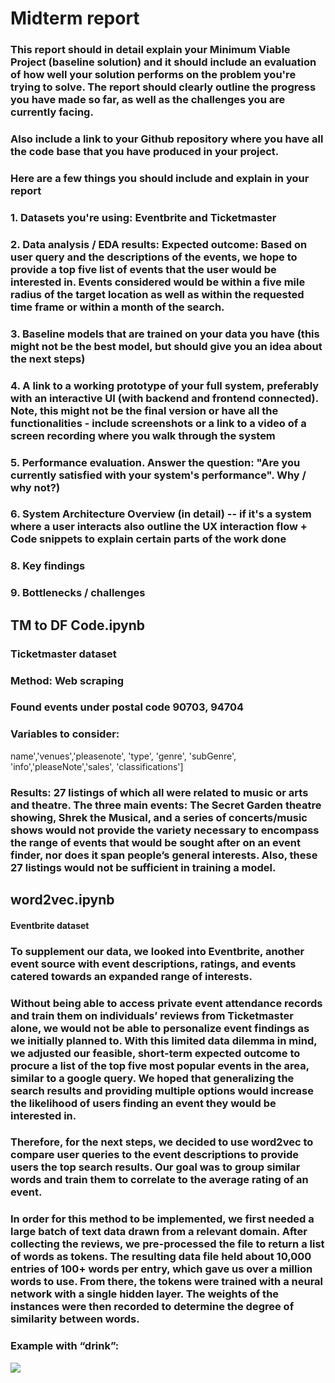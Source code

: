 # Midterm report
### This report should in detail explain your Minimum Viable Project (baseline solution) and it should include an evaluation of how well your solution performs on the problem you're trying to solve. The report should clearly outline the progress you have made so far, as well as the challenges you are currently facing.

### Also include a link to your Github repository where you have all the code base that you have produced in your project. 

 

### Here are a few things you should include and explain in your report

### 1. Datasets you're using: Eventbrite and Ticketmaster
### 2. Data analysis / EDA results: Expected outcome: Based on user query and the descriptions of the events, we hope to provide a top five list of events that the user would be interested in. Events considered would be within a five mile radius of the target location as well as within the requested time frame or within a month of the search. 
### 3. Baseline models that are trained on your data you have (this might not be the best model, but should give you an idea about the next steps)
### 4. A link to a working prototype of your full system, preferably with an interactive UI (with backend and frontend connected). Note, this might not be the final version or have all the functionalities - include screenshots or a link to a video of a screen recording where you walk through the system
### 5. Performance evaluation. Answer the question: "Are you currently satisfied with your system's performance". Why / why not?)
### 6. System Architecture Overview (in detail) -- if it's a system where a user interacts also outline the UX interaction flow + Code snippets to explain certain parts of the work done
### 8. Key findings
### 9. Bottlenecks / challenges

## __TM to DF Code.ipynb__
### Ticketmaster dataset
### __Method__: Web scraping
### Found events under postal code 90703, 94704
### Variables to consider: 
name','venues','pleasenote', 'type', 'genre', 'subGenre', 'info','pleaseNote','sales', 'classifications']

### __Results__: 27 listings of which all were related to music or arts and theatre. The three main events: The Secret Garden theatre showing, Shrek the Musical, and a series of concerts/music shows would not provide the variety necessary to encompass the range of events that would be sought after on an event finder, nor does it span people’s general interests. Also, these 27 listings would not be sufficient in training a model. 

## word2vec.ipynb
#### Eventbrite dataset
### To supplement our data, we looked into Eventbrite, another event source with event descriptions, ratings, and events catered towards an expanded range of interests.
### Without being able to access private event attendance records and train them on individuals’ reviews from Ticketmaster alone, we would not be able to personalize event findings as we initially planned to. With this limited data dilemma in mind, we adjusted our feasible, short-term expected outcome to procure a list of the top five most popular events in the area, similar to a google query. We hoped that generalizing the search results and providing multiple options would increase the likelihood of users finding an event they would be interested in. 
### Therefore, for the next steps, we decided to use word2vec to compare user queries to the event descriptions to provide users the top search results. Our goal was to group similar words and train them to correlate to the average rating of an event. 
### In order for this method to be implemented, we first needed a large batch of text data drawn from a relevant domain. After collecting the reviews, we pre-processed the file to return a list of words as tokens. The resulting data file held about 10,000 entries of 100+ words per entry, which gave us over a million words to use. From there, the tokens were trained with a neural network with a single hidden layer. The weights of the instances were then recorded to determine the degree of similarity between words. 
### Example with “drink”:
![](/Downloads/drinknlp.png )
 




